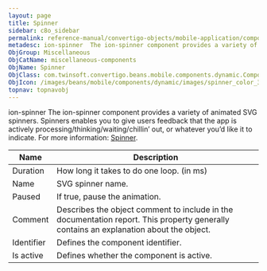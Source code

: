 ```yaml
---
layout: page
title: Spinner
sidebar: c8o_sidebar
permalink: reference-manual/convertigo-objects/mobile-application/components/miscellaneous-components/spinner/
metadesc: ion-spinner  The ion-spinner component provides a variety of animated SVG spinners. Spinners enables you to give users feedback that the app is active
ObjGroup: Miscellaneous
ObjCatName: miscellaneous-components
ObjName: Spinner
ObjClass: com.twinsoft.convertigo.beans.mobile.components.dynamic.ComponentManager$1
ObjIcon: /images/beans/mobile/components/dynamic/images/spinner_color_32x32.png
topnav: topnavobj
---
```

ion-spinner
 The ion-spinner component provides a variety of animated SVG spinners. Spinners enables you to give users feedback that the app is actively processing/thinking/waiting/chillin’ out, or whatever you’d like it to indicate.
 For more information: <a href='https://ionicframework.com/docs/v3/api/components/spinner/Spinner/' target='_blank'>Spinner</a>.

Name | Description 
--- | ---
Duration | How long it takes to do one loop. (in ms)
Name | SVG spinner name.
Paused | If true, pause the animation.
Comment | Describes the object comment to include in the documentation report.  This property generally contains an explanation about the object. 
Identifier | Defines the component identifier.  
Is active | Defines whether the component is active. 

